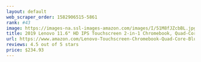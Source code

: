 ```yaml
---
layout: default 
﻿web_scraper_order: 1582906515-5861
rank: #43
image: https://images-na.ssl-images-amazon.com/images/I/51M8fJZcbBL.jpg
title: 2019 Lenovo 11.6" HD IPS Touchscreen 2-in-1 Chromebook, Quad-Core MediaTek MT8173C…
url: https://www.amazon.com/Lenovo-Touchscreen-Chromebook-Quad-Core-Bluetooth/dp/B07D5TF3Q1/ref=zg_mw_pc_43?_encoding=UTF8&psc=1&refRID=XJT42DXBBEE9H9WCHFME
reviews: 4.5 out of 5 stars
price: $234.93 
---
```

